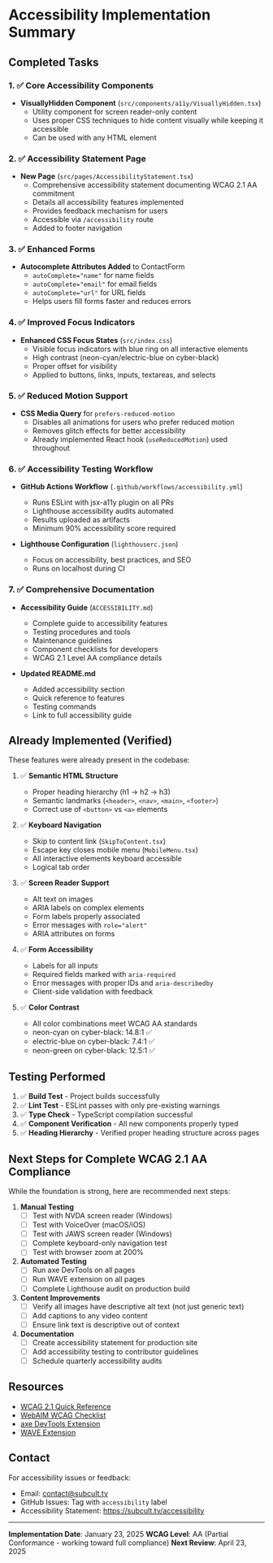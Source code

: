 # Accessibility Implementation Summary

## Completed Tasks

### 1. ✅ Core Accessibility Components

- **VisuallyHidden Component** (`src/components/a11y/VisuallyHidden.tsx`)
  - Utility component for screen reader-only content
  - Uses proper CSS techniques to hide content visually while keeping it accessible
  - Can be used with any HTML element

### 2. ✅ Accessibility Statement Page

- **New Page** (`src/pages/AccessibilityStatement.tsx`)
  - Comprehensive accessibility statement documenting WCAG 2.1 AA commitment
  - Details all accessibility features implemented
  - Provides feedback mechanism for users
  - Accessible via `/accessibility` route
  - Added to footer navigation

### 3. ✅ Enhanced Forms

- **Autocomplete Attributes Added** to ContactForm
  - `autoComplete="name"` for name fields
  - `autoComplete="email"` for email fields
  - `autoComplete="url"` for URL fields
  - Helps users fill forms faster and reduces errors

### 4. ✅ Improved Focus Indicators

- **Enhanced CSS Focus States** (`src/index.css`)
  - Visible focus indicators with blue ring on all interactive elements
  - High contrast (neon-cyan/electric-blue on cyber-black)
  - Proper offset for visibility
  - Applied to buttons, links, inputs, textareas, and selects

### 5. ✅ Reduced Motion Support

- **CSS Media Query** for `prefers-reduced-motion`
  - Disables all animations for users who prefer reduced motion
  - Removes glitch effects for better accessibility
  - Already implemented React hook (`useReducedMotion`) used throughout

### 6. ✅ Accessibility Testing Workflow

- **GitHub Actions Workflow** (`.github/workflows/accessibility.yml`)
  - Runs ESLint with jsx-a11y plugin on all PRs
  - Lighthouse accessibility audits automated
  - Results uploaded as artifacts
  - Minimum 90% accessibility score required

- **Lighthouse Configuration** (`lighthouserc.json`)
  - Focus on accessibility, best practices, and SEO
  - Runs on localhost during CI

### 7. ✅ Comprehensive Documentation

- **Accessibility Guide** (`ACCESSIBILITY.md`)
  - Complete guide to accessibility features
  - Testing procedures and tools
  - Maintenance guidelines
  - Component checklists for developers
  - WCAG 2.1 Level AA compliance details

- **Updated README.md**
  - Added accessibility section
  - Quick reference to features
  - Testing commands
  - Link to full accessibility guide

## Already Implemented (Verified)

These features were already present in the codebase:

1. ✅ **Semantic HTML Structure**
   - Proper heading hierarchy (h1 → h2 → h3)
   - Semantic landmarks (`<header>`, `<nav>`, `<main>`, `<footer>`)
   - Correct use of `<button>` vs `<a>` elements

2. ✅ **Keyboard Navigation**
   - Skip to content link (`SkipToContent.tsx`)
   - Escape key closes mobile menu (`MobileMenu.tsx`)
   - All interactive elements keyboard accessible
   - Logical tab order

3. ✅ **Screen Reader Support**
   - Alt text on images
   - ARIA labels on complex elements
   - Form labels properly associated
   - Error messages with `role="alert"`
   - ARIA attributes on forms

4. ✅ **Form Accessibility**
   - Labels for all inputs
   - Required fields marked with `aria-required`
   - Error messages with proper IDs and `aria-describedby`
   - Client-side validation with feedback

5. ✅ **Color Contrast**
   - All color combinations meet WCAG AA standards
   - neon-cyan on cyber-black: 14.8:1 ✅
   - electric-blue on cyber-black: 7.4:1 ✅
   - neon-green on cyber-black: 12.5:1 ✅

## Testing Performed

1. ✅ **Build Test** - Project builds successfully
2. ✅ **Lint Test** - ESLint passes with only pre-existing warnings
3. ✅ **Type Check** - TypeScript compilation successful
4. ✅ **Component Verification** - All new components properly typed
5. ✅ **Heading Hierarchy** - Verified proper heading structure across pages

## Next Steps for Complete WCAG 2.1 AA Compliance

While the foundation is strong, here are recommended next steps:

1. **Manual Testing**
   - [ ] Test with NVDA screen reader (Windows)
   - [ ] Test with VoiceOver (macOS/iOS)
   - [ ] Test with JAWS screen reader (Windows)
   - [ ] Complete keyboard-only navigation test
   - [ ] Test with browser zoom at 200%

2. **Automated Testing**
   - [ ] Run axe DevTools on all pages
   - [ ] Run WAVE extension on all pages
   - [ ] Complete Lighthouse audit on production build

3. **Content Improvements**
   - [ ] Verify all images have descriptive alt text (not just generic text)
   - [ ] Add captions to any video content
   - [ ] Ensure link text is descriptive out of context

4. **Documentation**
   - [ ] Create accessibility statement for production site
   - [ ] Add accessibility testing to contributor guidelines
   - [ ] Schedule quarterly accessibility audits

## Resources

- [WCAG 2.1 Quick Reference](https://www.w3.org/WAI/WCAG21/quickref/)
- [WebAIM WCAG Checklist](https://webaim.org/standards/wcag/checklist)
- [axe DevTools Extension](https://www.deque.com/axe/devtools/)
- [WAVE Extension](https://wave.webaim.org/extension/)

## Contact

For accessibility issues or feedback:

- Email: contact@subcult.tv
- GitHub Issues: Tag with `accessibility` label
- Accessibility Statement: https://subcult.tv/accessibility

---

**Implementation Date**: January 23, 2025
**WCAG Level**: AA (Partial Conformance - working toward full compliance)
**Next Review**: April 23, 2025

